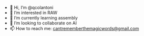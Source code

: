 - 👋 Hi, I’m @qcolantoni
- 👀 I’m interested in RAW
- 🌱 I’m currently learning assembly
- 💞️ I’m looking to collaborate on AI
- 📫 How to reach me: cantrememberthemagicwords@gmail.com

<!---
qcolantoni/qcolantoni is a ✨ special ✨ repository because its `README.md` (this file) appears on your GitHub profile.
You can click the Preview link to take a look at your changes.
--->
